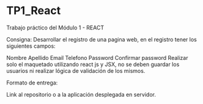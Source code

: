 # TP1_React
Trabajo práctico del Módulo 1 - REACT

Consigna:
Desarrollar el registro de una pagina web, en el registro tener los siguientes campos:

Nombre
Apellido
Email
Telefono
Password
Confirmar password
Realizar solo el maquetado utilizando react js y JSX, no se deben guardar los usuarios ni realizar lógica de validación de los mismos.

Formato de entrega:

Link al repositorio o a la aplicación desplegada en servidor.
